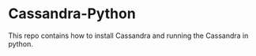 # Cassandra-Python
This repo contains how to install Cassandra and running the Cassandra in python.
